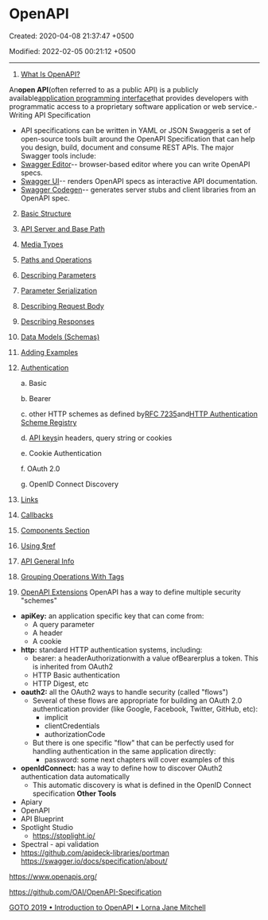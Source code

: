 # OpenAPI

Created: 2020-04-08 21:37:47 +0500

Modified: 2022-02-05 00:21:12 +0500

---

1.  [What Is OpenAPI?](https://swagger.io/docs/specification/about/)

An**open API**(often referred to as a public API) is a publicly available[application programming interface](https://en.wikipedia.org/wiki/Application_programming_interface)that provides developers with programmatic access to a proprietary software application or web service.-   Writing API Specification
-   API specifications can be written in YAML or JSON
Swaggeris a set of open-source tools built around the OpenAPI Specification that can help you design, build, document and consume REST APIs. The major Swagger tools include:
-   [Swagger Editor](http://editor.swagger.io/)-- browser-based editor where you can write OpenAPI specs.
-   [Swagger UI](https://swagger.io/swagger-ui/)-- renders OpenAPI specs as interactive API documentation.
-   [Swagger Codegen](https://github.com/swagger-api/swagger-codegen)-- generates server stubs and client libraries from an OpenAPI spec.
2.  [Basic Structure](https://swagger.io/docs/specification/basic-structure/)

3.  [API Server and Base Path](https://swagger.io/docs/specification/api-host-and-base-path/)

4.  [Media Types](https://swagger.io/docs/specification/media-types/)

5.  [Paths and Operations](https://swagger.io/docs/specification/paths-and-operations/)

6.  [Describing Parameters](https://swagger.io/docs/specification/describing-parameters/)

7.  [Parameter Serialization](https://swagger.io/docs/specification/serialization/)

8.  [Describing Request Body](https://swagger.io/docs/specification/describing-request-body/)

9.  [Describing Responses](https://swagger.io/docs/specification/describing-responses/)

10. [Data Models (Schemas)](https://swagger.io/docs/specification/data-models/)

11. [Adding Examples](https://swagger.io/docs/specification/adding-examples/)

12. [Authentication](https://swagger.io/docs/specification/authentication/)

    a.  Basic

    b.  Bearer

    c.  other HTTP schemes as defined by[RFC 7235](https://tools.ietf.org/html/rfc7235)and[HTTP Authentication Scheme Registry](https://www.iana.org/assignments/http-authschemes/http-authschemes.xhtml)

    d.  [API keys](https://swagger.io/docs/specification/authentication/api-keys/)in headers, query string or cookies

    e.  Cookie Authentication

    f.  OAuth 2.0

    g.  OpenID Connect Discovery

13. [Links](https://swagger.io/docs/specification/links/)

14. [Callbacks](https://swagger.io/docs/specification/callbacks/)

15. [Components Section](https://swagger.io/docs/specification/components/)

16. [Using $ref](https://swagger.io/docs/specification/using-ref/)

17. [API General Info](https://swagger.io/docs/specification/api-general-info/)

18. [Grouping Operations With Tags](https://swagger.io/docs/specification/grouping-operations-with-tags/)

19. [OpenAPI Extensions](https://swagger.io/docs/specification/openapi-extensions/)
OpenAPI has a way to define multiple security "schemes"
-   **apiKey:** an application specific key that can come from:
    -   A query parameter
    -   A header
    -   A cookie
-   **http:** standard HTTP authentication systems, including:
    -   bearer: a headerAuthorizationwith a value ofBearerplus a token. This is inherited from OAuth2
    -   HTTP Basic authentication
    -   HTTP Digest, etc
-   **oauth2:** all the OAuth2 ways to handle security (called "flows")
    -   Several of these flows are appropriate for building an OAuth 2.0 authentication provider (like Google, Facebook, Twitter, GitHub, etc):
        -   implicit
        -   clientCredentials
        -   authorizationCode
    -   But there is one specific "flow" that can be perfectly used for handling authentication in the same application directly:
        -   password: some next chapters will cover examples of this
-   **openIdConnect:** has a way to define how to discover OAuth2 authentication data automatically
    -   This automatic discovery is what is defined in the OpenID Connect specification
**Other Tools**
-   Apiary
-   OpenAPI
-   API Blueprint
-   Spotlight Studio
    -   <https://stoplight.io/>
-   Spectral - api validation
-   <https://github.com/apideck-libraries/portman>
<https://swagger.io/docs/specification/about/>

<https://www.openapis.org/>

<https://github.com/OAI/OpenAPI-Specification>

[GOTO 2019 • Introduction to OpenAPI • Lorna Jane Mitchell](https://www.youtube.com/watch?v=s9u3mXQZbXI)
